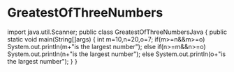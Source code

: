 # GreatestOfThreeNumbers
import java.util.Scanner;
    public class GreatestOfThreeNumbersJava 
   {
       public static void main(String[]args)
       {
        int m=10,n=20,o=7;
        if(m>=n&&m>=o)
           System.out.println(m+"is the largest number");
        else if(n>=m&&n>=o)
           System.out.println(n+"is the largest number");
        else
           System.out.println(o+"is the largest number");
       }
   }  
